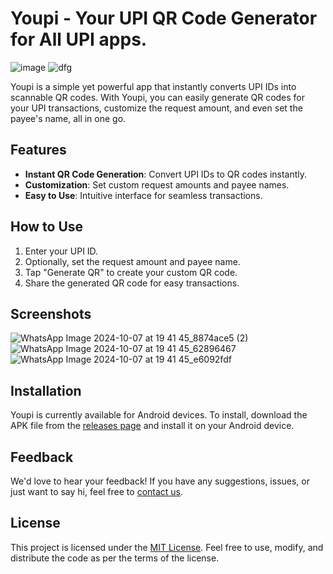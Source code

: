 # Youpi - Your UPI QR Code Generator for All UPI apps.
![image](https://github.com/user-attachments/assets/9f49f120-c238-498a-891a-de8f61b9c2b7)
![dfg](https://github.com/user-attachments/assets/c1d41f56-16b7-4a93-87e5-091ad57c6be0)



Youpi is a simple yet powerful app that instantly converts UPI IDs into scannable QR codes. With Youpi, you can easily generate QR codes for your UPI transactions, customize the request amount, and even set the payee's name, all in one go.

## Features

- **Instant QR Code Generation**: Convert UPI IDs to QR codes instantly.
- **Customization**: Set custom request amounts and payee names.
- **Easy to Use**: Intuitive interface for seamless transactions.

## How to Use

1. Enter your UPI ID.
2. Optionally, set the request amount and payee name.
3. Tap "Generate QR" to create your custom QR code.
4. Share the generated QR code for easy transactions.

## Screenshots
![WhatsApp Image 2024-10-07 at 19 41 45_8874ace5 (2)](https://github.com/user-attachments/assets/43c71eb5-b777-4335-8c48-5c4bda13c014)
![WhatsApp Image 2024-10-07 at 19 41 45_62896467](https://github.com/user-attachments/assets/10d137d8-b838-4654-9ced-d95081f3407e)
![WhatsApp Image 2024-10-07 at 19 41 45_e6092fdf](https://github.com/user-attachments/assets/01128750-543a-4729-945b-0e817c9e4596)

## Installation

Youpi is currently available for Android devices. To install, download the APK file from the [releases page](https://github.com/ybtheflash/youpi/releases/) and install it on your Android device.

## Feedback

We'd love to hear your feedback! If you have any suggestions, issues, or just want to say hi, feel free to [contact us](mailto:ybtheflash@gmail.com).

## License

This project is licensed under the [MIT License](https://github.com/ybtheflash/youpi/blob/master/LICENSE). Feel free to use, modify, and distribute the code as per the terms of the license.
